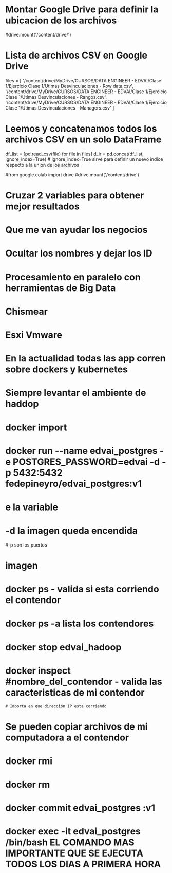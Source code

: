 # Montar Google Drive para definir la ubicacion de los archivos
#drive.mount('/content/drive/')

# Lista de archivos CSV en Google Drive
files = [
    '/content/drive/MyDrive/CURSOS/DATA ENGINEER - EDVAI/Clase 1/Ejercicio Clase 1/Utimas Desvinculaciones - Row data.csv',
    '/content/drive/MyDrive/CURSOS/DATA ENGINEER - EDVAI/Clase 1/Ejercicio Clase 1/Utimas Desvinculaciones - Rangos.csv',
    '/content/drive/MyDrive/CURSOS/DATA ENGINEER - EDVAI/Clase 1/Ejercicio Clase 1/Utimas Desvinculaciones - Managers.csv'
]

# Leemos y concatenamos todos los archivos CSV en un solo DataFrame
df_list = [pd.read_csv(file) for file in files]
d_ir = pd.concat(df_list, ignore_index=True) # ignore_index=True sirve para definir un nuevo indice respecto a la union de los archivos

#from google.colab import drive
#drive.mount('/content/drive')

# Cruzar 2 variables para obtener mejor resultados
# Que me van ayudar los negocios 
# Ocultar los nombres y dejar los ID
# Procesamiento en paralelo con herramientas de Big Data

# Chismear
# Esxi Vmware

# En la actualidad todas las app corren sobre dockers y kubernetes
# Siempre levantar el ambiente de haddop

# docker import

# docker run --name edvai_postgres -e POSTGRES_PASSWORD=edvai -d -p 5432:5432 fedepineyro/edvai_postgres:v1

# e la variable
# -d la imagen queda encendida
#-p son los puertos
# imagen 

# docker ps - valida si esta corriendo el contendor
# docker ps -a lista los contendores
# docker stop edvai_hadoop
# docker inspect #nombre_del_contendor - valida las caracteristicas de mi contendor 
    # Importa en que dirección IP esta corriendo
# Se pueden copiar archivos de mi computadora a el contendor

# docker rmi <imagen>
# docker rm <contendor>

# docker commit edvai_postgres <nombre del contendor>:v1
# docker exec -it edvai_postgres /bin/bash EL COMANDO MAS IMPORTANTE QUE SE EJECUTA TODOS LOS DIAS A PRIMERA HORA






